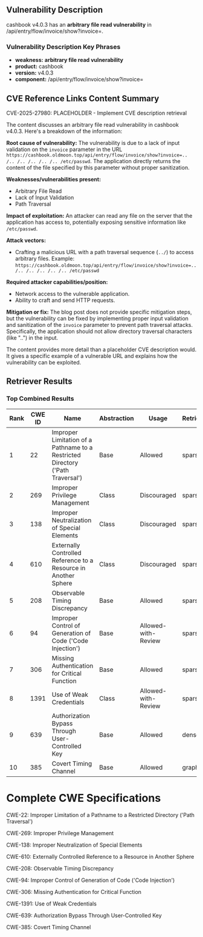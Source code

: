 ## Vulnerability Description
cashbook v4.0.3 has an **arbitrary file read vulnerability** in /api/entry/flow/invoice/show?invoice=.

### Vulnerability Description Key Phrases
- **weakness:** **arbitrary file read vulnerability**
- **product:** cashbook
- **version:** v4.0.3
- **component:** /api/entry/flow/invoice/show?invoice=

## CVE Reference Links Content Summary
CVE-2025-27980: PLACEHOLDER - Implement CVE description retrieval

The content discusses an arbitrary file read vulnerability in cashbook v4.0.3. Here's a breakdown of the information:

**Root cause of vulnerability:**
The vulnerability is due to a lack of input validation on the `invoice` parameter in the URL `https://cashbook.oldmoon.top/api/entry/flow/invoice/show?invoice=.. /.. /.. /.. /.. /.. /etc/passwd`. The application directly returns the content of the file specified by this parameter without proper sanitization.

**Weaknesses/vulnerabilities present:**
*   Arbitrary File Read
*   Lack of Input Validation
*   Path Traversal

**Impact of exploitation:**
An attacker can read any file on the server that the application has access to, potentially exposing sensitive information like `/etc/passwd`.

**Attack vectors:**
*   Crafting a malicious URL with a path traversal sequence (`../`) to access arbitrary files.  Example: `https://cashbook.oldmoon.top/api/entry/flow/invoice/show?invoice=.. /.. /.. /.. /.. /.. /etc/passwd`

**Required attacker capabilities/position:**
*   Network access to the vulnerable application.
*   Ability to craft and send HTTP requests.

**Mitigation or fix:**
The blog post does not provide specific mitigation steps, but the vulnerability can be fixed by implementing proper input validation and sanitization of the `invoice` parameter to prevent path traversal attacks.  Specifically, the application should not allow directory traversal characters (like "..") in the input.

The content provides more detail than a placeholder CVE description would. It gives a specific example of a vulnerable URL and explains how the vulnerability can be exploited.

## Retriever Results

### Top Combined Results

| Rank | CWE ID | Name | Abstraction | Usage  | Retrievers | Individual Scores |
|------|--------|------|-------------|-------|------------|-------------------|
| 1 | 22 | Improper Limitation of a Pathname to a Restricted Directory ('Path Traversal') | Base | Allowed | sparse | 0.079 |
| 2 | 269 | Improper Privilege Management | Class | Discouraged | sparse | 0.072 |
| 3 | 138 | Improper Neutralization of Special Elements | Class | Discouraged | sparse | 0.072 |
| 4 | 610 | Externally Controlled Reference to a Resource in Another Sphere | Class | Discouraged | sparse | 0.071 |
| 5 | 208 | Observable Timing Discrepancy | Base | Allowed | sparse | 0.070 |
| 6 | 94 | Improper Control of Generation of Code ('Code Injection') | Base | Allowed-with-Review | sparse | 0.070 |
| 7 | 306 | Missing Authentication for Critical Function | Base | Allowed | sparse | 0.069 |
| 8 | 1391 | Use of Weak Credentials | Class | Allowed-with-Review | sparse | 0.069 |
| 9 | 639 | Authorization Bypass Through User-Controlled Key | Base | Allowed | dense | 0.488 |
| 10 | 385 | Covert Timing Channel | Base | Allowed | graph | 0.002 |



# Complete CWE Specifications

CWE-22: Improper Limitation of a Pathname to a Restricted Directory ('Path Traversal')

CWE-269: Improper Privilege Management

CWE-138: Improper Neutralization of Special Elements

CWE-610: Externally Controlled Reference to a Resource in Another Sphere

CWE-208: Observable Timing Discrepancy

CWE-94: Improper Control of Generation of Code ('Code Injection')

CWE-306: Missing Authentication for Critical Function

CWE-1391: Use of Weak Credentials

CWE-639: Authorization Bypass Through User-Controlled Key

CWE-385: Covert Timing Channel